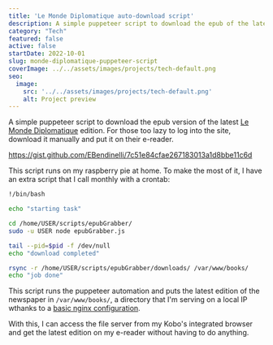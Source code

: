 ```yaml
---
title: 'Le Monde Diplomatique auto-download script'
description: A simple puppeteer script to download the epub of the latest edition of Le Monde Diplomatique.
category: "Tech"
featured: false
active: false
startDate: 2022-10-01
slug: monde-diplomatique-puppeteer-script
coverImage: ../../assets/images/projects/tech-default.png
seo:
  image:
    src: '../../assets/images/projects/tech-default.png'
    alt: Project preview
---
```


A simple puppeteer script to download the epub version of the latest [Le Monde Diplomatique](https://mondediplo.com/) edition. For those too lazy to log into the site, download it manually and put it on their e-reader.

https://gist.github.com/EBendinelli/7c51e84cfae267183013a1d8bbe11c6d

This script runs on my raspberry pie at home. To make the most of it, I have an extra script that I call monthly with a crontab:

```sh
!/bin/bash

echo "starting task"

cd /home/USER/scripts/epubGrabber/
sudo -u USER node epubGrabber.js

tail --pid=$pid -f /dev/null
echo "download completed"

rsync -r /home/USER/scripts/epubGrabber/downloads/ /var/www/books/
echo "job done"
```

This script runs the puppeteer automation and puts the latest edition of the newspaper in `/var/www/books/`, a directory that I'm serving on a local IP wthanks to a [basic nginx configuration](https://docs.nginx.com/nginx/admin-guide/web-server/serving-static-content/). 

With this, I can access the file server from my Kobo's integrated browser and get the latest edition on my e-reader without having to do anything.